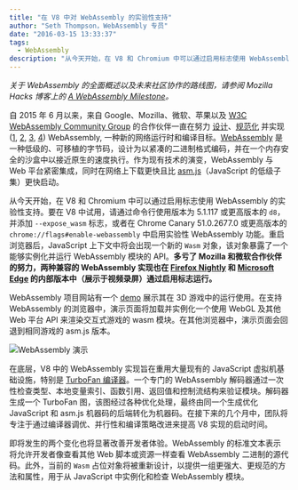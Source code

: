 ```yaml
---
title: "在 V8 中对 WebAssembly 的实验性支持"
author: "Seth Thompson，WebAssembly 专员"
date: "2016-03-15 13:33:37"
tags: 
  - WebAssembly
description: "从今天开始，在 V8 和 Chromium 中可以通过启用标志使用 WebAssembly 的实验性支持。"
---
```

_关于 WebAssembly 的全面概述以及未来社区协作的路线图，请参阅 Mozilla Hacks 博客上的 [A WebAssembly Milestone](https://hacks.mozilla.org/2016/03/a-webassembly-milestone/)。_

自 2015 年 6 月以来，来自 Google、Mozilla、微软、苹果以及 [W3C WebAssembly Community Group](https://www.w3.org/community/webassembly/participants) 的合作伙伴一直在努力 [设计](https://github.com/WebAssembly/design)、[规范化](https://github.com/WebAssembly/spec) 并实现 ([1](https://www.chromestatus.com/features/5453022515691520), [2](https://platform-status.mozilla.org/#web-assembly), [3](https://github.com/Microsoft/ChakraCore/wiki/Roadmap), [4](https://webkit.org/status/#specification-webassembly)) WebAssembly, 一种新的网络运行时和编译目标。[WebAssembly](https://webassembly.github.io/) 是一种低级的、可移植的字节码，设计为以紧凑的二进制格式编码，并在一个内存安全的沙盒中以接近原生的速度执行。作为现有技术的演变，WebAssembly 与 Web 平台紧密集成，同时在网络上下载更快且比 [asm.js](http://asmjs.org/)（JavaScript 的低级子集）更快启动。

<!--truncate-->
从今天开始，在 V8 和 Chromium 中可以通过启用标志使用 WebAssembly 的实验性支持。要在 V8 中试用，请通过命令行使用版本为 5.1.117 或更高版本的 `d8`，并添加 `--expose_wasm` 标志，或者在 Chrome Canary 51.0.2677.0 或更高版本的 `chrome://flags#enable-webassembly` 中启用实验性 WebAssembly 功能。重启浏览器后，JavaScript 上下文中将会出现一个新的 `Wasm` 对象，该对象暴露了一个能够实例化并运行 WebAssembly 模块的 API。**多亏了 Mozilla 和微软合作伙伴的努力，两种兼容的 WebAssembly 实现也在 [Firefox Nightly](https://hacks.mozilla.org/2016/03/a-webassembly-milestone) 和 [Microsoft Edge](http://blogs.windows.com/msedgedev/2016/03/15/previewing-webassembly-experiments) 的内部版本中（展示于视频录屏）通过启用标志运行。**

WebAssembly 项目网站有一个 [demo](https://webassembly.github.io/demo/) 展示其在 3D 游戏中的运行使用。在支持 WebAssembly 的浏览器中，演示页面将加载并实例化一个使用 WebGL 及其他 Web 平台 API 来渲染交互式游戏的 wasm 模块。在其他浏览器中，演示页面会回退到相同游戏的 asm.js 版本。

![[WebAssembly 演示](https://webassembly.github.io/demo/)](/_img/webassembly-experimental/tanks.jpg)

在底层，V8 中的 WebAssembly 实现旨在重用大量现有的 JavaScript 虚拟机基础设施，特别是 [TurboFan 编译器](/blog/turbofan-jit)。一个专门的 WebAssembly 解码器通过一次性检查类型、本地变量索引、函数引用、返回值和控制流结构来验证模块。解码器生成一个 TurboFan 图，该图经过各种优化处理，最终由同一个生成优化 JavaScript 和 asm.js 机器码的后端转化为机器码。在接下来的几个月中，团队将专注于通过编译器调优、并行性和编译策略改进来提高 V8 实现的启动时间。

即将发生的两个变化也将显著改善开发者体验。WebAssembly 的标准文本表示将允许开发者像查看其他 Web 脚本或资源一样查看 WebAssembly 二进制的源代码。此外，当前的 `Wasm` 占位对象将被重新设计，以提供一组更强大、更规范的方法和属性，用于从 JavaScript 中实例化和检查 WebAssembly 模块。
